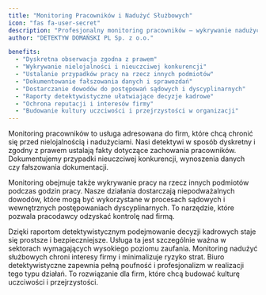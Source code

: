 ```yaml
---
title: "Monitoring Pracowników i Nadużyć Służbowych"
icon: "fas fa-user-secret"
description: "Profesjonalny monitoring pracowników – wykrywanie nadużyć, nielojalności i fałszerstw. Dyskretne działania detektywistyczne w zgodzie z prawem, pełna poufność i skuteczne raporty dla pracodawców."
author: "DETEKTYW DOMAŃSKI PL Sp. z o.o."

benefits:
  - "Dyskretna obserwacja zgodna z prawem"
  - "Wykrywanie nielojalności i nieuczciwej konkurencji"
  - "Ustalanie przypadków pracy na rzecz innych podmiotów"
  - "Dokumentowanie fałszowania danych i sprawozdań"
  - "Dostarczanie dowodów do postępowań sądowych i dyscyplinarnych"
  - "Raporty detektywistyczne ułatwiające decyzje kadrowe"
  - "Ochrona reputacji i interesów firmy"
  - "Budowanie kultury uczciwości i przejrzystości w organizacji"
---
```


Monitoring pracowników to usługa adresowana do firm, które chcą chronić się przed nielojalnością i nadużyciami. Nasi detektywi w sposób dyskretny i zgodny z prawem ustalają fakty dotyczące zachowania pracowników. Dokumentujemy przypadki nieuczciwej konkurencji, wynoszenia danych czy fałszowania dokumentacji.

Monitoring obejmuje także wykrywanie pracy na rzecz innych podmiotów podczas godzin pracy. Nasze działania dostarczają niepodważalnych dowodów, które mogą być wykorzystane w procesach sądowych i wewnętrznych postępowaniach dyscyplinarnych. To narzędzie, które pozwala pracodawcy odzyskać kontrolę nad firmą.

Dzięki raportom detektywistycznym podejmowanie decyzji kadrowych staje się prostsze i bezpieczniejsze. Usługa ta jest szczególnie ważna w sektorach wymagających wysokiego poziomu zaufania. Monitoring nadużyć służbowych chroni interesy firmy i minimalizuje ryzyko strat. Biuro detektywistyczne zapewnia pełną poufność i profesjonalizm w realizacji tego typu działań. To rozwiązanie dla firm, które chcą budować kulturę uczciwości i przejrzystości.
